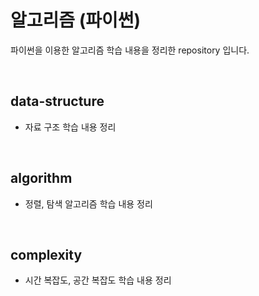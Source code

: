 # 알고리즘 (파이썬)

파이썬을 이용한 알고리즘 학습 내용을 정리한 repository 입니다.

<br>

## data-structure

- 자료 구조 학습 내용 정리

<br>

## algorithm

- 정렬, 탐색 알고리즘 학습 내용 정리

<br>

## complexity

- 시간 복잡도, 공간 복잡도 학습 내용 정리
